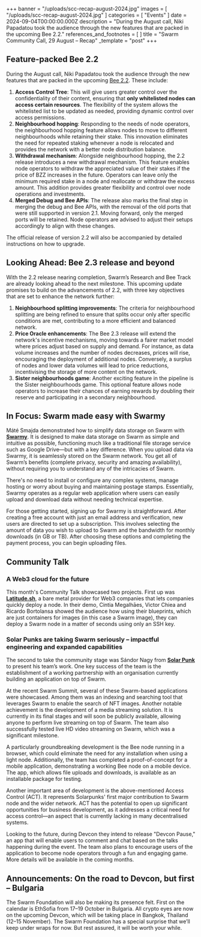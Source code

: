 +++
banner = "/uploads/scc-recap-august-2024.jpg"
images = [ "/uploads/scc-recap-august-2024.jpg" ]
categories = [ "Events" ]
date = 2024-09-04T00:00:00.000Z
description = "During the August call, Niki Papadatou took the audience through the new features that are packed in the upcoming Bee 2.2."
references_and_footnotes = [ ]
title = "Swarm Community Call, 29 August – Recap"
_template = "post"
+++


## Feature-packed Bee 2.2

During the August call, Niki Papadatou took the audience through the new features that are packed in the upcoming [Bee 2.2](https://github.com/ethersphere/bee/releases). These include:


1. **Access Control Tree**: This will give users greater control over the confidentiality of their content, ensuring that **only whitelisted nodes can access certain resources**. The flexibility of the system allows the whitelisted list to be updated as needed, providing dynamic control over access permissions. 
2. **Neighbourhood hopping**: Responding to the needs of node operators, the neighbourhood hopping feature allows nodes to move to different neighbourhoods while retaining their stake. This innovation eliminates the need for repeated staking whenever a node is relocated and provides the network with a better node distribution balance. 
3. **Withdrawal mechanism**: Alongside neighbourhood hopping, the 2.2 release introduces a new withdrawal mechanism. This feature enables node operators to withdraw the appreciated value of their stakes if the price of BZZ increases in the future. Operators can leave only the minimum required stake in a node and reallocate or withdraw the excess amount. This addition provides greater flexibility and control over node operations and investments.
4. **Merged Debug and Bee APIs**: The release also marks the final step in merging the debug and Bee APIs, with the removal of the old ports that were still supported in version 2.1. Moving forward, only the merged ports will be retained. Node operators are advised to adjust their setups accordingly to align with these changes.

The official release of version 2.2 will also be accompanied by detailed instructions on how to upgrade. 


## Looking Ahead: Bee 2.3 release and beyond

With the 2.2 release nearing completion, Swarm’s Research and Bee Track are already looking ahead to the next milestone. This upcoming update promises to build on the advancements of 2.2, with three key objectives that are set to enhance the network further:



1. **Neighbourhood splitting improvements**: The criteria for neighbourhood splitting are being refined to ensure that splits occur only after specific conditions are met, contributing to a more efficient and balanced network. 
2. **Price Oracle enhancements**: The Bee 2.3 release will extend the network's incentive mechanisms, moving towards a fairer market model where prices adjust based on supply and demand. For instance, as data volume increases and the number of nodes decreases, prices will rise, encouraging the deployment of additional nodes. Conversely, a surplus of nodes and lower data volumes will lead to price reductions, incentivising the storage of more content on the network.
3. **Sister neighbourhoods game**: Another exciting feature in the pipeline is the Sister neighbourhoods game. This optional feature allows node operators to increase their chances of earning rewards by doubling their reserve and participating in a secondary neighbourhood. 


## In Focus: Swarm made easy with Swarmy

Máté Smajda demonstrated how to simplify data storage on Swarm with **[Swarmy](https://swarmy.cloud/)**. It is designed to make data storage on Swarm as simple and intuitive as possible, functioning much like a traditional file storage service such as Google Drive—but with a key difference. When you upload data via Swarmy, it is seamlessly stored on the Swarm network. You get all of Swarm’s benefits (complete privacy, security and amazing availability), without requiring you to understand any of the intricacies of Swarm. 

There's no need to install or configure any complex systems, manage hosting or worry about buying and maintaining postage stamps. Essentially, Swarmy operates as a regular web application where users can easily upload and download data without needing technical expertise.

For those getting started, signing up for Swarmy is straightforward. After creating a free account with just an email address and verification, new users are directed to set up a subscription. This involves selecting the amount of data you wish to upload to Swarm and the bandwidth for monthly downloads (in GB or TB). After choosing these options and completing the payment process, you can begin uploading files.


## Community Talk


### A Web3 cloud for the future

This month's Community Talk showcased two projects. First up was **[Latitude.sh](http://latitude.sh/)**, a bare metal provider for Web3 companies that lets companies quickly deploy a node. In their demo, Cintia Megalhāes, Victor Chiea and Ricardo Bortolansa showed the audience how using their blueprints, which are just containers for images (in this case a Swarm image), they can deploy a Swarm node in a matter of seconds using only an SSH key. 


### Solar Punks are taking Swarm seriously – impactful engineering and expanded capabilities 

The second to take the community stage was Sándor Nagy from **[Solar Punk](https://x.com/SolarPunk_buzz)** to present his team’s work. One key success of the team is the establishment of a working partnership with an organisation currently building an application on top of Swarm.

At the recent Swarm Summit, several of these Swarm-based applications were showcased. Among them was an indexing and searching tool that leverages Swarm to enable the search of NFT images. Another notable achievement is the development of a media streaming solution. It is currently in its final stages and will soon be publicly available, allowing anyone to perform live streaming on top of Swarm. The team also successfully tested live HD video streaming on Swarm, which was a significant milestone.

A particularly groundbreaking development is the Bee node running in a browser, which could eliminate the need for any installation when using a light node. Additionally, the team has completed a proof-of-concept for a mobile application, demonstrating a working Bee node on a mobile device. The app, which allows file uploads and downloads, is available as an installable package for testing.

Another important area of development is the above-mentioned Access Control (ACT). It represents Solarpunks' first major contribution to Swarm node and the wider network. ACT has the potential to open up significant opportunities for business development, as it addresses a critical need for access control—an aspect that is currently lacking in many decentralised systems.

Looking to the future, during Devcon they intend to release "Devcon Pause," an app that will enable users to comment and chat based on the talks happening during the event. The team also plans to encourage users of the application to become node operators through a fun and engaging game. More details will be available in the coming months.


## Announcements: On the road to Devcon, but first – Bulgaria

The Swarm Foundation will also be making its presence felt. First on the calendar is EthSofia from 17–19 October in Bulgaria. All crypto eyes are now on the upcoming Devcon, which will be taking place in Bangkok, Thailand (12–15 November). The Swarm Foundation has a special surprise that we’ll keep under wraps for now. But rest assured, it will be worth your while. 